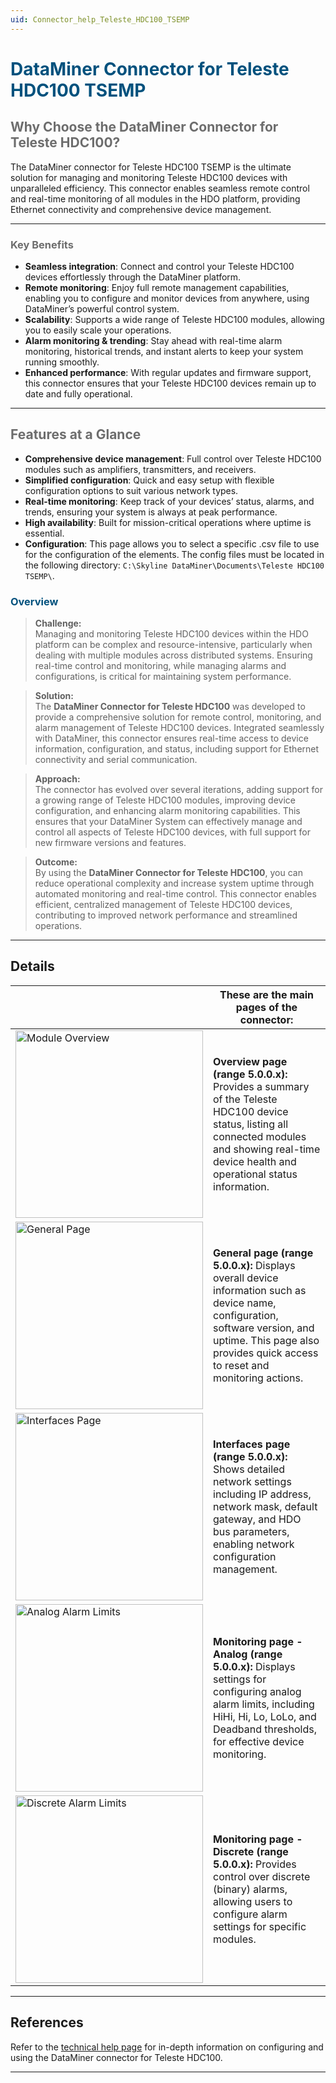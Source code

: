 ```yaml
---
uid: Connector_help_Teleste_HDC100_TSEMP
---
```

# <span style="color: #00517d;">**DataMiner Connector for Teleste HDC100 TSEMP**</span>

## <span style="color: #6d6d6d;">Why Choose the DataMiner Connector for Teleste HDC100?</span>

The DataMiner connector for Teleste HDC100 TSEMP is the ultimate solution for managing and monitoring Teleste HDC100 devices with unparalleled efficiency. This connector enables seamless remote control and real-time monitoring of all modules in the HDO platform, providing Ethernet connectivity and comprehensive device management.

---

### <span style="color: #6d6d6d;">Key Benefits</span>

- **Seamless integration**: Connect and control your Teleste HDC100 devices effortlessly through the DataMiner platform.
- **Remote monitoring**: Enjoy full remote management capabilities, enabling you to configure and monitor devices from anywhere, using DataMiner’s powerful control system.
- **Scalability**: Supports a wide range of Teleste HDC100 modules, allowing you to easily scale your operations.
- **Alarm monitoring & trending**: Stay ahead with real-time alarm monitoring, historical trends, and instant alerts to keep your system running smoothly.
- **Enhanced performance**: With regular updates and firmware support, this connector ensures that your Teleste HDC100 devices remain up to date and fully operational.

---

## <span style="color: #6d6d6d;">Features at a Glance</span>

- **Comprehensive device management**: Full control over Teleste HDC100 modules such as amplifiers, transmitters, and receivers.
- **Simplified configuration**: Quick and easy setup with flexible configuration options to suit various network types.
- **Real-time monitoring**: Keep track of your devices’ status, alarms, and trends, ensuring your system is always at peak performance.
- **High availability**: Built for mission-critical operations where uptime is essential.
- **Configuration**: This page allows you to select a specific .csv file to use for the configuration of the elements. The config files must be located in the following directory: `C:\Skyline DataMiner\Documents\Teleste HDC100 TSEMP\`.

### <span style="color: #00517d;">Overview</span>

> **Challenge:**  
> Managing and monitoring Teleste HDC100 devices within the HDO platform can be complex and resource-intensive, particularly when dealing with multiple modules across distributed systems. Ensuring real-time control and monitoring, while managing alarms and configurations, is critical for maintaining system performance.

> **Solution:**  
> The **DataMiner Connector for Teleste HDC100** was developed to provide a comprehensive solution for remote control, monitoring, and alarm management of Teleste HDC100 devices. Integrated seamlessly with DataMiner, this connector ensures real-time access to device information, configuration, and status, including support for Ethernet connectivity and serial communication.

> **Approach:**  
> The connector has evolved over several iterations, adding support for a growing range of Teleste HDC100 modules, improving device configuration, and enhancing alarm monitoring capabilities. This ensures that your DataMiner System can effectively manage and control all aspects of Teleste HDC100 devices, with full support for new firmware versions and features.

> **Outcome:**  
> By using the **DataMiner Connector for Teleste HDC100**, you can reduce operational complexity and increase system uptime through automated monitoring and real-time control. This connector enables efficient, centralized management of Teleste HDC100 devices, contributing to improved network performance and streamlined operations.

---
## Details

|   | These are the main pages of the connector:  |
|---|--------------|
| <img src="~/connector/images/TelesteHDC100ModuleOverview.PNG" alt="Module Overview" width="300px" />  | **Overview page (range 5.0.0.x):** Provides a summary of the Teleste HDC100 device status, listing all connected modules and showing real-time device health and operational status information. |
| <img src="~/connector/images/TelesteHDC100GeneralPage.PNG" alt="General Page" width="300px" />  | **General page (range 5.0.0.x):** Displays overall device information such as device name, configuration, software version, and uptime. This page also provides quick access to reset and monitoring actions. |
| <img src="~/connector/images/TelesteHDC100InterfacesPage.PNG" alt="Interfaces Page" width="300px" />  | **Interfaces page (range 5.0.0.x):** Shows detailed network settings including IP address, network mask, default gateway, and HDO bus parameters, enabling network configuration management. |
| <img src="~/connector/images/TelesteHDC100MonitoringAnalogAlarmLimits.PNG" alt="Analog Alarm Limits" width="300px" />  | **Monitoring page - Analog (range 5.0.0.x):** Displays settings for configuring analog alarm limits, including HiHi, Hi, Lo, LoLo, and Deadband thresholds, for effective device monitoring. |
| <img src="~/connector/images/TelesteHDCMonitoringDiscreteAlarmLimits.PNG" alt="Discrete Alarm Limits" width="300px" />  | **Monitoring page - Discrete (range 5.0.0.x):** Provides control over discrete (binary) alarms, allowing users to configure alarm settings for specific modules. |

---
## References

Refer to the [technical help page](xref:Connector_help_Teleste_HDC100_TSEMP_Technical) for in-depth information on configuring and using the DataMiner connector for Teleste HDC100.

---
